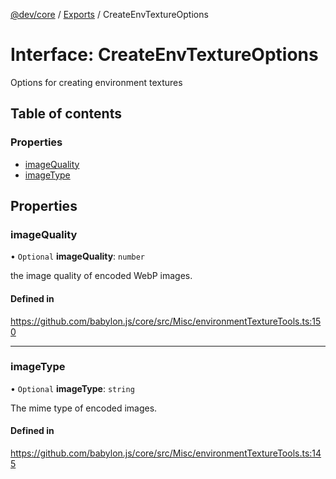 [@dev/core](../README.md) / [Exports](../modules.md) / CreateEnvTextureOptions

# Interface: CreateEnvTextureOptions

Options for creating environment textures

## Table of contents

### Properties

- [imageQuality](CreateEnvTextureOptions.md#imagequality)
- [imageType](CreateEnvTextureOptions.md#imagetype)

## Properties

### imageQuality

• `Optional` **imageQuality**: `number`

the image quality of encoded WebP images.

#### Defined in

https://github.com/babylon.js/core/src/Misc/environmentTextureTools.ts:150

___

### imageType

• `Optional` **imageType**: `string`

The mime type of encoded images.

#### Defined in

https://github.com/babylon.js/core/src/Misc/environmentTextureTools.ts:145
